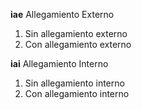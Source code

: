 **iae**	Allegamiento Externo

1. Sin allegamiento externo
2. Con allegamiento externo

**iai**	Allegamiento Interno

1. Sin allegamiento interno
2. Con allegamiento interno
